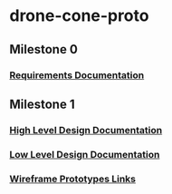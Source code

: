 # drone-cone-proto

## Milestone 0

### [Requirements Documentation](https://github.com/pharrison31415/drone-cone-proto/blob/main/doc/requirements.md)

## Milestone 1

### [High Level Design Documentation](https://github.com/pharrison31415/drone-cone-proto/blob/main/doc/HighLevelDesign.md)

### [Low Level Design Documentation](https://github.com/pharrison31415/drone-cone-proto/blob/main/doc/LowLevelDesign.md)

### [Wireframe Prototypes Links](https://github.com/pharrison31415/drone-cone-proto/blob/main/doc/WireframeMockup.md)
